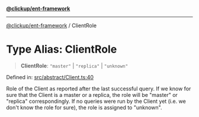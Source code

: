 [**@clickup/ent-framework**](../README.md)

***

[@clickup/ent-framework](../globals.md) / ClientRole

# Type Alias: ClientRole

> **ClientRole**: `"master"` \| `"replica"` \| `"unknown"`

Defined in: [src/abstract/Client.ts:40](https://github.com/clickup/ent-framework/blob/master/src/abstract/Client.ts#L40)

Role of the Client as reported after the last successful query. If we know
for sure that the Client is a master or a replica, the role will be "master"
or "replica" correspondingly. If no queries were run by the Client yet (i.e.
we don't know the role for sure), the role is assigned to "unknown".
